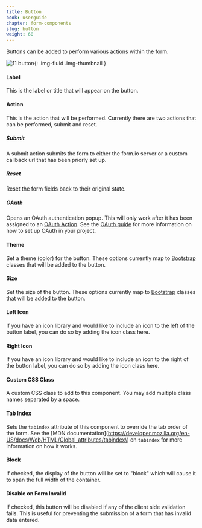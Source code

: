 ```yaml
---
title: Button
book: userguide
chapter: form-components
slug: button
weight: 60
---
```

Buttons can be added to perform various actions within the form.

![11 button](https://cloud.githubusercontent.com/assets/13321142/13097263/30987db8-d4e5-11e5-8957-7eb08ebb7a26.png){: .img-fluid .img-thumbnail }

#### Label

This is the label or title that will appear on the button.

#### Action

This is the action that will be performed. Currently there are two actions that can be performed, submit and reset.

##### Submit

A submit action submits the form to either the form.io server or a custom callback url that has been priorly set up.

##### Reset

Reset the form fields back to their original state.

##### OAuth

Opens an OAuth authentication popup. This will only work after it has been assigned to an [OAuth Action](#action-oauth). See the [OAuth guide]() for more information on how to set up OAuth in your project.

#### Theme

Set a theme (color) for the button. These options currently map to [Bootstrap](http://getbootstrap.com/css/#buttons-options) classes that will be added to the button.

#### Size

Set the size of the button. These options currently map to [Bootstrap](http://getbootstrap.com/css/#buttons-sizes) classes that will be added to the button.

#### Left Icon

If you have an icon library and would like to include an icon to the left of the button label, you can do so by adding the icon class here.

#### Right Icon

If you have an icon library and would like to include an icon to the right of the button label, you can do so by adding the icon class here.

#### Custom CSS Class

A custom CSS class to add to this component. You may add multiple class names separated by a space.

#### Tab Index

Sets the `tabindex` attribute of this component to override the tab order of the form. See the [MDN documentation](https://developer.mozilla.org/en-US/docs/Web/HTML/Global_attributes/tabindex\) on `tabindex` for more information on how it works.

#### Block

If checked, the display of the button will be set to "block" which will cause it to span the full width of the container.

#### Disable on Form Invalid

If checked, this button will be disabled if any of the client side validation fails. This is useful for preventing the submission of a form that has invalid data entered.

